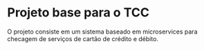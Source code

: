 # Projeto base para o TCC

O projeto consiste em um sistema baseado em microservices para checagem de serviços de cartão de crédito e débito.
